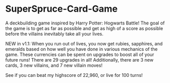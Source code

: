 # SuperSpruce-Card-Game
A deckbuilding game inspired by Harry Potter: Hogwarts Battle! The goal of the game is to get as far as possible and get as high of a score as possible before the villains inevitably take all your lives.

NEW in v1.1: When you run out of lives, you now get rubies, sapphires, and emeralds based on how well you have done in various mechanics of the game. These currencies can be spent on upgrades to boost all of your future runs! There are 29 upgrades in all! Additionally, there are 3 new cards, 3 new villains, and 7 new villain moves!

See if you can beat my highscore of 22,960, or live for 100 turns! 
